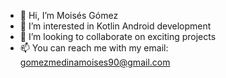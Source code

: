 - 👋 Hi, I’m Moisés Gómez
- 👀 I’m interested in Kotlin Android development
- 💞️ I’m looking to collaborate on exciting projects
- 📫 You can reach me with my email: gomezmedinamoises90@gmail.com

<!---
gomezmedinamoises/gomezmedinamoises is a ✨ special ✨ repository because its `README.md` (this file) appears on your GitHub profile.
You can click the Preview link to take a look at your changes.
--->
